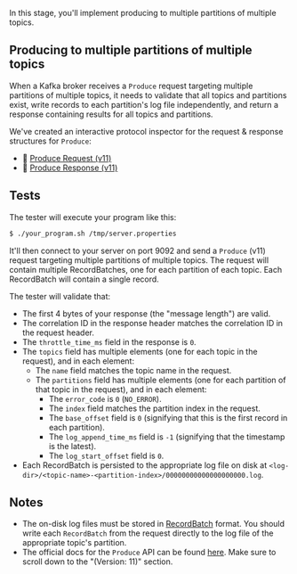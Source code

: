 In this stage, you'll implement producing to multiple partitions of multiple topics.

## Producing to multiple partitions of multiple topics

When a Kafka broker receives a `Produce` request targeting multiple partitions of multiple topics, it needs to validate that all topics and partitions exist, write records to each partition's log file independently, and return a response containing results for all topics and partitions.

We've created an interactive protocol inspector for the request & response structures for `Produce`:

- 🔎 [Produce Request (v11)](example.com)
- 🔎 [Produce Response (v11)](example.com)

## Tests

The tester will execute your program like this:

```bash
$ ./your_program.sh /tmp/server.properties
```

It'll then connect to your server on port 9092 and send a `Produce` (v11) request targeting multiple partitions of multiple topics. The request will contain multiple RecordBatches, one for each partition of each topic. Each RecordBatch will contain a single record.

The tester will validate that:

- The first 4 bytes of your response (the "message length") are valid.
- The correlation ID in the response header matches the correlation ID in the request header.
- The `throttle_time_ms` field in the response is `0`.
- The `topics` field has multiple elements (one for each topic in the request), and in each element:
  - The `name` field matches the topic name in the request.
  - The `partitions` field has multiple elements (one for each partition of that topic in the request), and in each element:
    - The `error_code` is `0` (`NO_ERROR`).
    - The `index` field matches the partition index in the request.
    - The `base_offset` field is `0` (signifying that this is the first record in each partition).
    - The `log_append_time_ms` field is `-1` (signifying that the timestamp is the latest).
    - The `log_start_offset` field is `0`.
- Each RecordBatch is persisted to the appropriate log file on disk at `<log-dir>/<topic-name>-<partition-index>/00000000000000000000.log`.

## Notes

- The on-disk log files must be stored in [RecordBatch](https://kafka.apache.org/documentation/#recordbatch) format. You should write each `RecordBatch` from the request directly to the log file of the appropriate topic's partition.
- The official docs for the `Produce` API can be found [here](https://kafka.apache.org/protocol.html#The_Messages_Produce). Make sure to scroll down to the "(Version: 11)" section.
